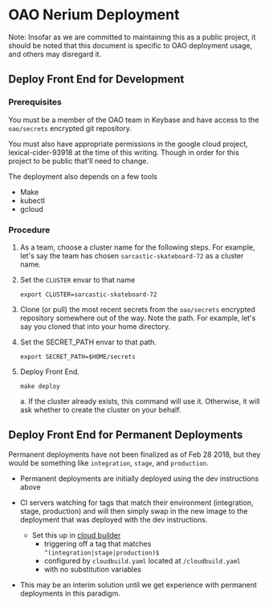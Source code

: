 # OAO Nerium Deployment

Note: Insofar as we are committed to maintaining this as a public project, it should be noted that this document is specific to OAO deployment usage, and others may disregard it.

## Deploy Front End for Development

### Prerequisites

You must be a member of the OAO team in Keybase and have access to the
`oao/secrets` encrypted git repository.

You must also have appropriate permissions in the google cloud project,
lexical-cider-93918 at the time of this writing. Though in order for this
project to be public that'll need to change.

The deployment also depends on a few tools

* Make
* kubectl
* gcloud

### Procedure

1. As a team, choose a cluster name for the following steps. For example,
   let's say the team has chosen `sarcastic-skateboard-72` as a cluster
   name.

2. Set the `CLUSTER` envar to that name

   `export CLUSTER=sarcastic-skateboard-72`

3. Clone (or pull) the most recent secrets from the `oao/secrets` encrypted
   repository somewhere out of the way. Note the path. For example, let's
   say you cloned that into your home directory.

4. Set the SECRET_PATH envar to that path.

   `export SECRET_PATH=$HOME/secrets`

5. Deploy Front End.

   `make deploy`

   a. If the cluster already exists, this command will use it. Otherwise, it
      will ask whether to create the cluster on your behalf.

## Deploy Front End for Permanent Deployments

Permanent deployments have not been finalized as of Feb 28 2018, but they would
be something like `integration`, `stage`, and `production`.

* Permanent deployments are initially deployed using the dev instructions above

* CI servers watching for tags that match their environment (integration, stage,
  production) and will then simply swap in the new image to the deployment that
  was deployed with the dev instructions.

  * Set this up in [cloud builder](https://console.cloud.google.com/gcr/triggers)
    * triggering off a tag that matches `^(integration|stage|production)$`
    * configured by `cloudbuild.yaml` located at `/cloudbuild.yaml`
    * with no substitution variables

* This may be an interim solution until we get experience with permanent
  deployments in this paradigm.